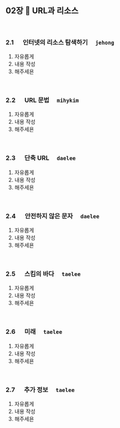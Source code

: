 ## 02장 :octopus:  URL과 리소스
<br>

### 2.1 　 인터넷의 리소스 탐색하기　 `jehong`
1. 자유롭게
1. 내용 작성
1. 해주세욘
<br>

### 2.2 　 URL 문법　 `mihykim`
1. 자유롭게
1. 내용 작성
1. 해주세욘
<br>

### 2.3 　 단축 URL　 `daelee`
1. 자유롭게
1. 내용 작성
1. 해주세욘
<br>

### 2.4 　 안전하지 않은 문자　 `daelee`
1. 자유롭게
1. 내용 작성
1. 해주세욘
<br>

### 2.5 　 스킴의 바다　 `taelee`
1. 자유롭게
1. 내용 작성
1. 해주세욘
<br>

### 2.6 　 미래　 `taelee`
1. 자유롭게
1. 내용 작성
1. 해주세욘
<br>

### 2.7 　 추가 정보　 `taelee`
1. 자유롭게
1. 내용 작성
1. 해주세욘
<br>
